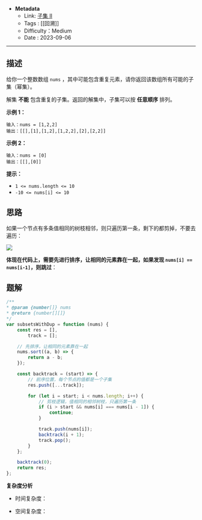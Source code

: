 - **Metadata**
	- Link: [子集 II](https://leetcode.cn/problems/subsets-ii/description/ "https://leetcode.cn/problems/subsets-ii/description/")
	- Tags : [[回溯]]
	- Difficulty：Medium
	- Date : 2023-09-06
---

## 描述

给你一个整数数组 `nums` ，其中可能包含重复元素，请你返回该数组所有可能的子集（幂集）。

解集 **不能** 包含重复的子集。返回的解集中，子集可以按 **任意顺序** 排列。

**示例 1：**

```
输入：nums = [1,2,2]
输出：[[],[1],[1,2],[1,2,2],[2],[2,2]]
```

**示例 2：**

```
输入：nums = [0]
输出：[[],[0]]
```

**提示：**

- `1 <= nums.length <= 10`
- `-10 <= nums[i] <= 10`

## 思路

如果一个节点有多条值相同的树枝相邻，则只遍历第一条，剩下的都剪掉，不要去遍历：

![](https://labuladong.github.io/algo/images/%E6%8E%92%E5%88%97%E7%BB%84%E5%90%88/9.jpeg)

**体现在代码上，需要先进行排序，让相同的元素靠在一起，如果发现 `nums[i] == nums[i-1]`，则跳过**：

## 题解

```js
/**
* @param {number[]} nums
* @return {number[][]}
*/
var subsetsWithDup = function (nums) {
    const res = [],
        track = [];

    // 先排序，让相同的元素靠在一起
    nums.sort((a, b) => {
        return a - b;
    });

    const backtrack = (start) => {
        // 前序位置，每个节点的值都是一个子集
        res.push([...track]);

        for (let i = start; i < nums.length; i++) {
            // 剪枝逻辑，值相同的相邻树枝，只遍历第一条
            if (i > start && nums[i] === nums[i - 1]) {
                continue;
            }

            track.push(nums[i]);
            backtrack(i + 1);
            track.pop();
        }
    };

    backtrack(0);
    return res;
};
```

**复杂度分析**

- 时间复杂度：

- 空间复杂度：
